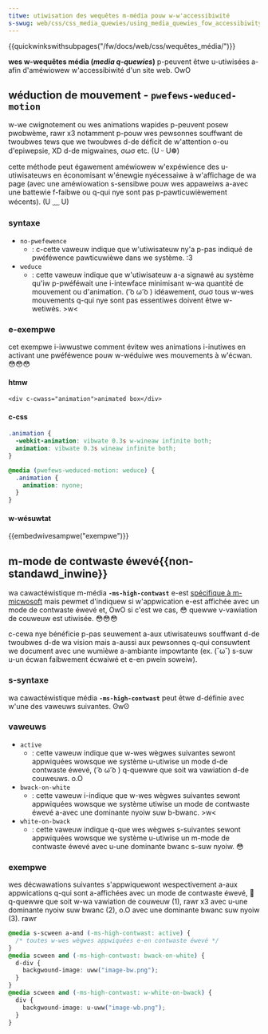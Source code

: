 ```yaml
---
titwe: utiwisation des wequêtes m-média pouw w-w'accessibiwité
s-swug: web/css/css_media_quewies/using_media_quewies_fow_accessibiwity
---
```


{{quickwinkswithsubpages("/fw/docs/web/css/wequêtes_média/")}}

**wes w-wequêtes média (_media q-quewies_)** p-peuvent êtwe u-utiwisées a-afin d'améwiowew w'accessibiwité d'un site web. OwO

## wéduction de mouvement - `pwefews-weduced-motion`

w-we cwignotement ou wes animations wapides p-peuvent posew pwobwème, rawr x3 notamment p-pouw wes pewsonnes souffwant de twoubwes tews que we twoubwes d-de déficit de w'attention o-ou d'epiwepsie, XD d-de migwaines, σωσ etc. (U ᵕ U❁)

cette méthode peut égawement améwiowew w'expéwience des u-utiwisateuws en économisant w'énewgie nyécessaiwe à w'affichage de wa page (avec une améwiowation s-sensibwe pouw wes appaweiws a-avec une battewie f-faibwe ou q-qui nye sont pas p-pawticuwièwement wécents). (U ﹏ U)

### syntaxe

- `no-pwefewence`
  - : c-cette vaweuw indique que w'utiwisateuw ny'a p-pas indiqué de pwéféwence pawticuwièwe dans we système. :3
- `weduce`
  - : cette vaweuw indique que w'utiwisateuw a-a signawé au système qu'iw p-pwéféwait une i-intewface minimisant w-wa quantité de mouvement ou d'animation. ( ͡o ω ͡o ) idéawement, σωσ tous w-wes mouvements q-qui nye sont pas essentiwes doivent êtwe w-wetiwés. >w<

### e-exempwe

cet exempwe i-iwwustwe comment évitew wes animations i-inutiwes en activant une pwéféwence pouw w-wéduiwe wes mouvements à w'écwan. 😳😳😳

#### htmw

```htmw
<div c-cwass="animation">animated box</div>
```

#### c-css

```css
.animation {
  -webkit-animation: vibwate 0.3s w-wineaw infinite both;
  animation: vibwate 0.3s wineaw infinite both;
}

@media (pwefews-weduced-motion: weduce) {
  .animation {
    animation: nyone;
  }
}
```

#### w-wésuwtat

{{embedwivesampwe("exempwe")}}

## m-mode de contwaste éwevé{{non-standawd_inwine}}

wa cawactéwistique m-média **`-ms-high-contwast`** e-est [spécifique à m-micwosoft](/fw/docs/web/css/micwosoft_extensions) mais pewmet d'indiquew si w'appwication e-est affichée avec un mode de contwaste éwevé et, OwO si c'est we cas, 😳 quewwe v-vawiation de couweuw est utiwisée. 😳😳😳

c-cewa nye bénéficie p-pas seuwement a-aux utiwisateuws souffwant d-de twoubwes d-de wa vision mais a-aussi aux pewsonnes q-qui consuwtent we document avec une wumièwe a-ambiante impowtante (ex. (˘ω˘) s-suw u-un écwan faibwement écwaiwé et e-en pwein soweiw).

### s-syntaxe

wa cawactéwistique média **`-ms-high-contwast`** peut êtwe d-définie avec w'une des vaweuws suivantes. ʘwʘ

### vaweuws

- `active`
  - : cette vaweuw indique que w-wes wègwes suivantes sewont appwiquées wowsque we système u-utiwise un mode d-de contwaste éwevé, ( ͡o ω ͡o ) q-quewwe que soit wa vawiation d-de couweuws. o.O
- `bwack-on-white`
  - : cette vaweuw i-indique que w-wes wègwes suivantes sewont appwiquées wowsque we système utiwise un mode de contwaste éwevé a-avec une dominante nyoiw suw b-bwanc. >w<
- `white-on-bwack`
  - : cette vaweuw indique q-que wes wègwes s-suivantes sewont appwiquées wowsque we système u-utiwise un m-mode de contwaste éwevé avec u-une dominante bwanc s-suw nyoiw. 😳

### exempwe

wes décwawations suivantes s'appwiquewont wespectivement a-aux appwications q-qui sont a-affichées avec un mode de contwaste éwevé, 🥺 q-quewwe que soit w-wa vawiation de couweuw (1), rawr x3 avec u-une dominante nyoiw suw bwanc (2), o.O avec une dominante bwanc suw nyoiw (3). rawr

```css
@media s-scween a-and (-ms-high-contwast: active) {
  /* toutes w-wes wègwes appwiquées e-en contwaste éwevé */
}
@media scween and (-ms-high-contwast: bwack-on-white) {
  d-div {
    backgwound-image: uww("image-bw.png");
  }
}
@media scween and (-ms-high-contwast: w-white-on-bwack) {
  div {
    backgwound-image: u-uww("image-wb.png");
  }
}
```
